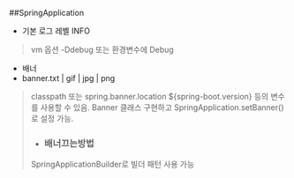 ##SpringApplication

- 기본 로그 레벨 INFO
> vm 옵션 -Ddebug 또는 환경변수에 Debug  
- 배너
- banner.txt | gif | jpg | png
> classpath 또는 spring.banner.location
> ${spring-boot.version} 등의 변수를 사용할 수 있음.
> Banner 클래스 구현하고 SpringApplication.setBanner()로 설정 가능.
> - ### 배너끄는방법
>  SpringApplicationBuilder로 빌더 패턴 사용 가능